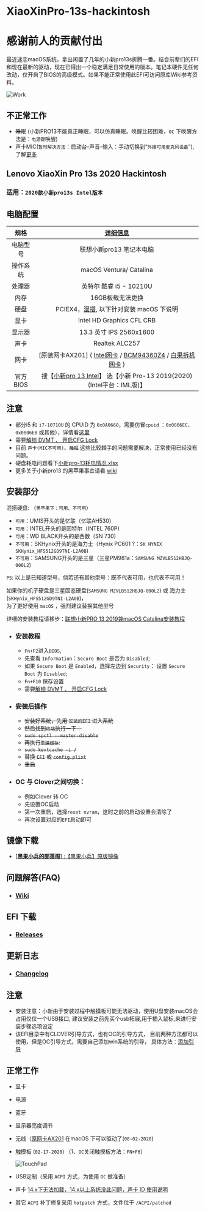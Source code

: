 # XiaoXinPro-13s-hackintosh

# 感谢前人的贡献付出
最近迷恋macOS系统，拿出闲置了几年的小新pro13s折腾一番。结合前辈们的EFI和现在最新的驱动，现在已得出一个稳定满足日常使用的版本。笔记本硬件无任何改动，仅开启了BIOS的高级模式。如果不能正常使用此EFI可访问原库Wiki参考资料。

  ![Work](./screenshot/Work.png)


## 不正常工作
- ~~睡眠~~ (小新PRO13不能真正睡眠，可以仿真睡眠。唤醒比较困难，`OC` 下唤醒方法是：`电源键`唤醒)
- 声卡MIC(`暂时解决方法`：启动台-声音-输入：手动切换到“`外接可用麦克风设备`”), 了解[更多](https://github.com/daliansky/XiaoXinPro-13-hackintosh/wiki/%E5%A3%B0%E5%8D%A1)


## Lenovo XiaoXin Pro 13s 2020 Hackintosh
### 适用：`2020款小新pro13s Intel版本`
## 电脑配置
|规格 | [详细信息](https://item.lenovo.com.cn/product/1007854.html) |
|:-: | :-:|
|电脑型号|联想小新pro13 笔记本电脑|
|操作系统|macOS Ventura/ Catalina |
|处理器|英特尔 酷睿 i5 - 10210U |
|内存|16GB板载无法更换|
|硬盘|PCIEX4，[混搭](https://zhuanlan.zhihu.com/p/89874980), 以下针对安装 macOS 下说明 |
|显卡|Intel HD Graphics CFL CRB|（UHD620）|
|显示器|13.3 英寸 IPS 2560x1600|
|声卡| Realtek ALC257|
|网卡|[原装网卡AX201] ( [Intel网卡](https://github.com/daliansky/XiaoXinPro-13-hackintosh/wiki/Intel%E7%BD%91%E5%8D%A1) / [BCM94360Z4](https://github.com/daliansky/XiaoXinPro-13-hackintosh/wiki/BCM94360Z4%E5%9B%9B%E5%A4%A9%E7%BA%BF) / [白果拆机网卡](https://github.com/daliansky/XiaoXinPro-13-hackintosh/wiki/%E7%99%BD%E6%9E%9C%E6%8B%86%E6%9C%BA%E7%BD%91%E5%8D%A1) ) |
|官方BIOS|搜【[小新pro 13 Intel](https://newsupport.lenovo.com.cn/search_result.html?q=%E5%B0%8F%E6%96%B0pro%2013%20Intel)】 选【小新 Pro-13 2019(2020)(Intel平台：IML版)】|

## 注意
- 部分i5 和 `i7-10710U` 的 CPUID 为 `0x0A0660`，需要仿冒`cpuid` ：`0x0806EC`、`0x0806EB` 或其他），详情看[这里](https://github.com/daliansky/XiaoXinPro-13-hackintosh/wiki/%E6%9F%A5%E7%9C%8B%E6%9C%AC%E6%9C%BACPUID)
- 需要[解锁 DVMT 、 开启CFG Lock](https://github.com/daliansky/XiaoXinPro-13-hackintosh/wiki/DVMT%E8%A1%A5%E4%B8%81#%E6%B5%8B%E8%AF%95%E7%89%88bios)
- 目前 `声卡(MIC不可用)`、~~`睡眠`~~ 这些比较棘手的问题需要解决，正常使用已经没有问题。
- 硬盘耗电问题看下[小新pro-13耗电情况.xlsx](https://github.com/daliansky/XiaoXinPro-13-hackintosh/tree/master/EFI/Document)
- 更多关于小新pro13  的黑苹果事宜请看 [wiki](https://github.com/daliansky/XiaoXinPro-13-hackintosh/wiki)

## 安装部分

混搭硬盘: （`黑苹果下：可用、不可用`）
- `可用`：UMIS开头的是忆联（忆联AH530）
- `可用`：INTEL开头的是因特尔（INTEL 760P)
- `可用`：WD BLACK开头的是西数（SN 730)
- `不可用`：SKHynix开头的是海力士（Hynix PC601 ?：`SK HYNIX SKHynix_HFS512GD9TNI-L2A0B`)
- `不可用`：SAMSUNG开头的是三星（三星PM981a：`SAMSUNG MZVLB512HBJQ-000L2`)  

`PS`: 以上是已知道型号，倘若还有其他型号：既不代表可用，也代表不可用！


如果你的机子硬盘是三星固态硬盘(`SAMSUNG MZVLB512HBJQ-000L2`) 或 海力士(`SKHynix_HFS512GD9TNI-L2A0B`)，  
为了更好使用 `macOS` ，强烈建议替换其他型号 

详细的安装教程请移步：[联想小新PRO 13 2019兼macOS Catalina安装教程](https://blog.daliansky.net/Lenovo-Xiaoxin-PRO-13-2019-and-macOS-Catalina-Installation-Tutorial.html) 

- ### 安装教程

    - `Fn+F2`进入`BIOS`,
    - 先查看 `Information`：`Secure Boot` 是否为 `Disabled`;
    - 如果 `Secure Boot` 是 `Enabled`，选择左边到 `Security`： 设置 `Secure Boot` 为 `Disabled`;
    - `Fn+F10` 保存设置
    - 需要[解锁 DVMT 、 开启CFG Lock](https://github.com/daliansky/XiaoXinPro-13-hackintosh/wiki/DVMT%E8%A1%A5%E4%B8%81#%E6%B5%8B%E8%AF%95%E7%89%88bios)  


- ### ~~安装后操作~~

    - ~~安装好系统，先用 `安装的EFI` 进入系统~~
    - ~~然后找到`终端`执行一下：~~
    - ~~`sudo spctl --master-disable`~~
    - ~~再执行`重建缓存`:~~
    - ~~`sudo kextcache -i /`~~
    - ~~替换 `EFI` 或 `config.plist`~~
    - ~~重启~~

- ### OC 与 Clover之间切换：
   - 例如Clover 转 OC
   - 先设置OC启动
   - 第一次重启，选择`reset nvram`，这时之前的启动设置会清除了
   - 再次设置对应的`EFI`启动即可

     
   
## 镜像下载
  
  - [[**黑果小兵的部落阁**] :【黑果小兵】原版镜像](https://blog.daliansky.net/categories/下载/镜像/)

## 问题解答(FAQ)
  - ### [Wiki](https://github.com/daliansky/XiaoXinPro-13-hackintosh/wiki)

## EFI 下载
  - ### [Releases](https://github.com/daliansky/XiaoXinPro-13-2019-hackintosh/releases)

## 更新日志  
  - ### [Changelog](Changelog.md)

## 注意

- 安装注意：小新由于安装过程中触摸板可能无法驱动，使用U盘安装macOS会占用仅仅一个USB接口,
  建议安装之前先买个usb拓展,用于插入鼠标,来进行安装步骤选项设定
- 该EFI目录中有CLOVER引导方式，也有OC的引导方式，
  目前两种方法都可以使用，但是OC引导方式，需要自己添加win系统的引导，
  具体方法：[添加引导](EFI/Document/OC-引导多系统@OC-xlivans.md)
## 正常工作
- 显卡

- 电源

- 蓝牙

- 显示器亮度调节

- 无线（[原网卡AX201](https://github.com/daliansky/XiaoXinPro-13-hackintosh/wiki/%E5%B0%8F%E6%96%B0pro13%E5%9C%A8macOS%E7%B3%BB%E7%BB%9F%E4%B8%8B%E5%8F%AF%E4%BD%BF%E7%94%A8%E7%9A%84%E7%BD%91%E5%8D%A1) 在macOS 下可以驱动了(`08-02-2020`)

- 触摸板 (`02-17-2020`) （1、`OC`关闭触摸板方法：`FN+F6`）

  ![TouchPad](./screenshot/TouchPad.png)

- USB定制（采用 `ACPI` 方式，为使用 `OC` 做准备）

- 声卡 [14.x下无法加载，14.x以上系统没此问题，声卡 ID 使用说明](Changelog.md#oc--clover-%E5%85%B3%E4%BA%8E%E5%A3%B0%E5%8D%A1id-%E4%BD%BF%E7%94%A8%E6%83%85%E5%86%B5)

- 其它 `ACPI` 补丁修复采用 `hotpatch` 方式，文件位于 `/ACPI/patched`


